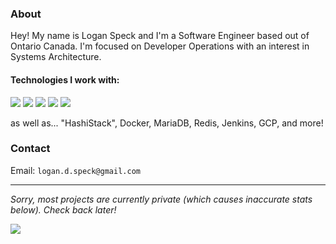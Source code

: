 ### About

Hey! My name is Logan Speck and I'm a Software Engineer based out of Ontario Canada. I'm focused on Developer Operations with an interest in Systems Architecture.

#### Technologies I work with:
[![](https://img.shields.io/badge/java-339999?style=for-the-badge&logo=java&logoColor=white)](https://adoptopenjdk.net)
[![](https://img.shields.io/badge/bash-400f13?style=for-the-badge&logo=gnu-bash&logoColor=white)](https://www.gnu.org/software/bash/)
[![](https://img.shields.io/badge/groovy-4298b8?style=for-the-badge&logo=apache-groovy&logoColor=white)](https://groovy-lang.org/)
[![](https://img.shields.io/badge/rust-000000?style=for-the-badge&logo=rust&logoColor=white)](https://www.rust-lang.org/)
[![](https://img.shields.io/badge/nim-yellow?style=for-the-badge&logo=nim&logoColor=white)](https://nim-lang.org/)

as well as... "HashiStack", Docker, MariaDB, Redis, Jenkins, GCP, and more!

### Contact
Email: `logan.d.speck@gmail.com`

---
*Sorry, most projects are currently private (which causes inaccurate stats below). Check back later!*

![](https://github-readme-stats.vercel.app/api?username=varrix&show_icons=true&count_private=true&theme=onedark)
